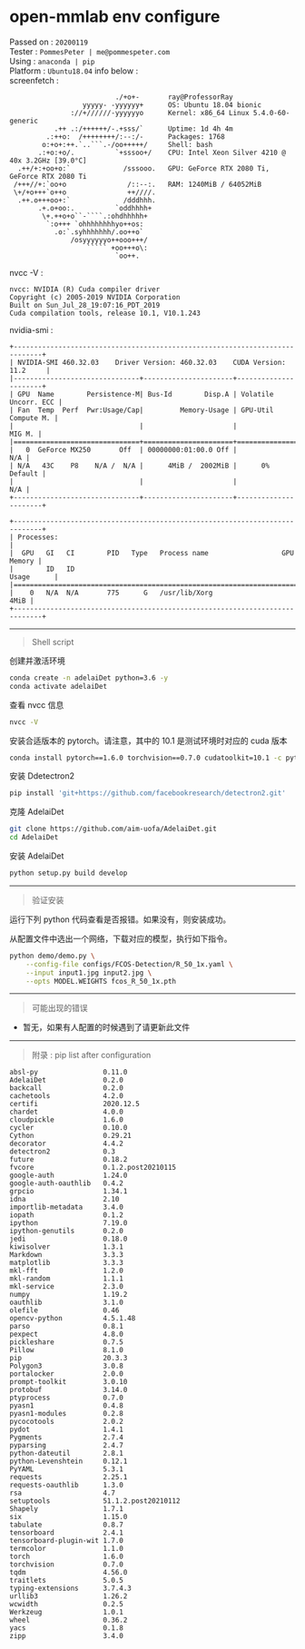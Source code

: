 # open-mmlab env configure

Passed on : `20200119`  
Tester : `PommesPeter | me@pommespeter.com`  
Using : `anaconda | pip`  
Platform : `Ubuntu18.04` info below :  
screenfetch :

`````none
                          ./+o+-       ray@ProfessorRay
                  yyyyy- -yyyyyy+      OS: Ubuntu 18.04 bionic
               ://+//////-yyyyyyo      Kernel: x86_64 Linux 5.4.0-60-generic
           .++ .:/++++++/-.+sss/`      Uptime: 1d 4h 4m
         .:++o:  /++++++++/:--:/-      Packages: 1768
        o:+o+:++.`..```.-/oo+++++/     Shell: bash
       .:+o:+o/.          `+sssoo+/    CPU: Intel Xeon Silver 4210 @ 40x 3.2GHz [39.0°C]
  .++/+:+oo+o:`             /sssooo.   GPU: GeForce RTX 2080 Ti, GeForce RTX 2080 Ti
 /+++//+:`oo+o               /::--:.   RAM: 1240MiB / 64052MiB
 \+/+o+++`o++o               ++////.  
  .++.o+++oo+:`             /dddhhh.  
       .+.o+oo:.          `oddhhhh+   
        \+.++o+o``-````.:ohdhhhhh+    
         `:o+++ `ohhhhhhhhyo++os:     
           .o:`.syhhhhhhh/.oo++o`     
               /osyyyyyyo++ooo+++/    
                   ````` +oo+++o\:    
                          `oo++.    

`````

nvcc -V :

```none
nvcc: NVIDIA (R) Cuda compiler driver
Copyright (c) 2005-2019 NVIDIA Corporation
Built on Sun_Jul_28_19:07:16_PDT_2019
Cuda compilation tools, release 10.1, V10.1.243
```

nvidia-smi :

```none
+-----------------------------------------------------------------------------+
| NVIDIA-SMI 460.32.03    Driver Version: 460.32.03    CUDA Version: 11.2     |
|-------------------------------+----------------------+----------------------+
| GPU  Name        Persistence-M| Bus-Id        Disp.A | Volatile Uncorr. ECC |
| Fan  Temp  Perf  Pwr:Usage/Cap|         Memory-Usage | GPU-Util  Compute M. |
|                               |                      |               MIG M. |
|===============================+======================+======================|
|   0  GeForce MX250       Off  | 00000000:01:00.0 Off |                  N/A |
| N/A   43C    P8    N/A /  N/A |      4MiB /  2002MiB |      0%      Default |
|                               |                      |                  N/A |
+-------------------------------+----------------------+----------------------+

+-----------------------------------------------------------------------------+
| Processes:                                                                  |
|  GPU   GI   CI        PID   Type   Process name                  GPU Memory |
|        ID   ID                                                   Usage      |
|=============================================================================|
|    0   N/A  N/A       775      G   /usr/lib/Xorg                       4MiB |
+-----------------------------------------------------------------------------+

```

---

> Shell script

创建并激活环境

```bash
conda create -n adelaiDet python=3.6 -y
conda activate adelaiDet
```

查看 nvcc 信息

```bash
nvcc -V
```

安装合适版本的 pytorch。请注意，其中的 10.1 是测试环境时对应的 cuda 版本

```bash
conda install pytorch==1.6.0 torchvision==0.7.0 cudatoolkit=10.1 -c pytorch
```

安装 Ddetectron2

```bash
pip install 'git+https://github.com/facebookresearch/detectron2.git'
```

克隆 AdelaiDet

```bash
git clone https://github.com/aim-uofa/AdelaiDet.git
cd AdelaiDet
```

安装 AdelaiDet

```bash
python setup.py build develop
```

---

> 验证安装

运行下列 python 代码查看是否报错。如果没有，则安装成功。

从配置文件中选出一个网络，下载对应的模型，执行如下指令。
```bash
python demo/demo.py \
    --config-file configs/FCOS-Detection/R_50_1x.yaml \
    --input input1.jpg input2.jpg \
    --opts MODEL.WEIGHTS fcos_R_50_1x.pth
```

---

> 可能出现的错误

- 暂无，如果有人配置的时候遇到了请更新此文件

---

> 附录 : pip list after configuration

```none
absl-py                0.11.0
AdelaiDet              0.2.0               
backcall               0.2.0
cachetools             4.2.0
certifi                2020.12.5
chardet                4.0.0
cloudpickle            1.6.0
cycler                 0.10.0
Cython                 0.29.21
decorator              4.4.2
detectron2             0.3
future                 0.18.2
fvcore                 0.1.2.post20210115
google-auth            1.24.0
google-auth-oauthlib   0.4.2
grpcio                 1.34.1
idna                   2.10
importlib-metadata     3.4.0
iopath                 0.1.2
ipython                7.19.0
ipython-genutils       0.2.0
jedi                   0.18.0
kiwisolver             1.3.1
Markdown               3.3.3
matplotlib             3.3.3
mkl-fft                1.2.0
mkl-random             1.1.1
mkl-service            2.3.0
numpy                  1.19.2
oauthlib               3.1.0
olefile                0.46
opencv-python          4.5.1.48
parso                  0.8.1
pexpect                4.8.0
pickleshare            0.7.5
Pillow                 8.1.0
pip                    20.3.3
Polygon3               3.0.8
portalocker            2.0.0
prompt-toolkit         3.0.10
protobuf               3.14.0
ptyprocess             0.7.0
pyasn1                 0.4.8
pyasn1-modules         0.2.8
pycocotools            2.0.2
pydot                  1.4.1
Pygments               2.7.4
pyparsing              2.4.7
python-dateutil        2.8.1
python-Levenshtein     0.12.1
PyYAML                 5.3.1
requests               2.25.1
requests-oauthlib      1.3.0
rsa                    4.7
setuptools             51.1.2.post20210112
Shapely                1.7.1
six                    1.15.0
tabulate               0.8.7
tensorboard            2.4.1
tensorboard-plugin-wit 1.7.0
termcolor              1.1.0
torch                  1.6.0
torchvision            0.7.0
tqdm                   4.56.0
traitlets              5.0.5
typing-extensions      3.7.4.3
urllib3                1.26.2
wcwidth                0.2.5
Werkzeug               1.0.1
wheel                  0.36.2
yacs                   0.1.8
zipp                   3.4.0

```
